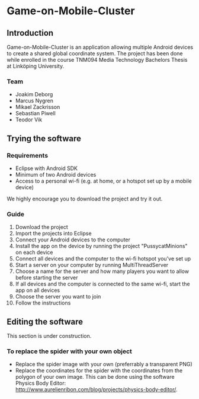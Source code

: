 Game-on-Mobile-Cluster
======================

## Introduction

Game-on-Mobile-Cluster is an application allowing multiple Android devices to create a shared global coordinate system.
The project has been done while enrolled in the course TNM094 Media Technology Bachelors Thesis at Linköping University.

### Team
* Joakim Deborg
* Marcus Nygren
* Mikael Zackrisson
* Sebastian Piwell
* Teodor Vik


## Trying the software

### Requirements
* Eclipse with Android SDK
* Minimum of two Android devices
* Access to a personal wi-fi (e.g. at home, or a hotspot set up by a mobile device)

We highly encourage you to download the project and try it out.

### Guide
1. Download the project
2. Import the projects into Eclipse
3. Connect your Android devices to the computer
3. Install the app on the device by running the project "PussycatMinions" on each device
4. Connect all devices and the computer to the wi-fi hotspot you've set up
4. Start a server on your computer by running MultiThreadServer
5. Choose a name for the server and how many players you want to allow before starting the server
6. If all devices and the computer is connected to the same wi-fi, start the app on all devices
7. Choose the server you want to join
8. Follow the instructions

## Editing the software

This section is under construction.

### To replace the spider with your own object
* Replace the spider image with your own (preferrably a transparent PNG)
* Replace the coordinates for the spider with the coordinates from the polygon of your own image. This can be done using the software Physics Body Editor: http://www.aurelienribon.com/blog/projects/physics-body-editor/.

